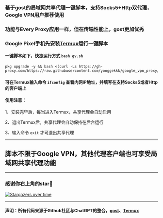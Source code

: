 ### 基于gost的局域网共享代理一键脚本，支持Socks5+Http双代理，Google VPN用户推荐使用

### 功能与Every Proxy应用一样，但在传输性能上，gost更加优秀

### Google Pixel手机先安装[Termux](https://github.com/termux/termux-app/releases)运行一键脚本

#### 一键脚本如下，快捷运行方式 ```bash gv.sh```

```
pkg upgrade -y && bash <(curl -Ls https://gh-proxy.com/https://raw.githubusercontent.com/yonggekkk/google_vpn_proxy/main/gv.sh)
```

#### 可在Termux输入命令 ```ifconfig``` 查看内网IP地址，并填写在支持Socks5或者Http的客户端上

#### 使用注意：

1、安装完毕后，每当进入Termux，共享代理会自动启用

2、退出Termux后，共享代理会自动保持在后台运行

3、输入命令 ```exit``` 才可退出共享代理

-----------------------------------------------------

## 脚本不限于Google VPN，其他代理客户端也可享受局域网共享代理功能

-----------------------------------------------------

### 感谢你右上角的star🌟
[![Stargazers over time](https://starchart.cc/yonggekkk/google_vpn_proxy.svg)](https://starchart.cc/yonggekkk/google_vpn_proxy)

---------------------------------------
#### 声明：所有代码来源于Github社区与ChatGPT的整合，[gost](https://github.com/go-gost/gost/releases)、[Termux](https://github.com/termux/termux-app/releases)
